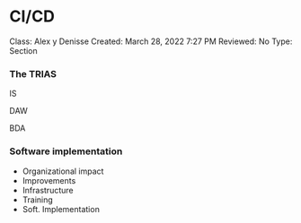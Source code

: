 # CI/CD

Class: Alex y Denisse
Created: March 28, 2022 7:27 PM
Reviewed: No
Type: Section

### The TRIAS

IS

DAW 

BDA

### Software implementation

- Organizational impact
- Improvements
- Infrastructure
- Training
- Soft. Implementation